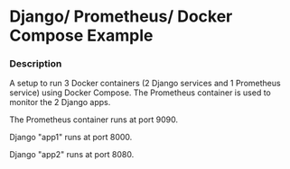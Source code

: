 # Django/ Prometheus/ Docker Compose Example


### Description

A setup to run 3 Docker containers (2 Django services and 1 Prometheus service) using Docker Compose. The Prometheus container is used to monitor the 2 Django apps.

The Prometheus container runs at port 9090.

Django "app1" runs at port 8000.

Django "app2" runs at port 8080.


